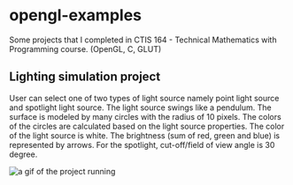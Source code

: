 # opengl-examples
Some projects that I completed in CTIS 164 - Technical Mathematics with Programming course. (OpenGL, C, GLUT)

## Lighting simulation project
User can select one of two types of light source namely point light source and spotlight light source. The light source swings like a pendulum. The surface is modeled by many circles with the radius of 10 pixels. The colors of the circles are calculated based on the light source properties. The color of the light source is white. The brightness (sum of red, green and blue) is represented by arrows. For the spotlight, cut-off/field of view angle is 30 degree.

![a gif of the project running](https://media.giphy.com/media/SIK49qerljbwEzcr5x/giphy.gif)

